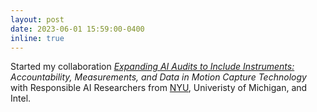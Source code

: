 ```yaml
---
layout: post
date: 2023-06-01 15:59:00-0400
inline: true
---
```


Started my collaboration [*Expanding AI Audits to Include Instruments:*](https://techethicslab.nd.edu/call-for-proposals/) *Accountability, Measurements, and Data in Motion Capture Technology* with Responsible AI Researchers from [NYU](https://www.monasloane.org/sloane-lab), Univeristy of Michigan, and Intel. 
